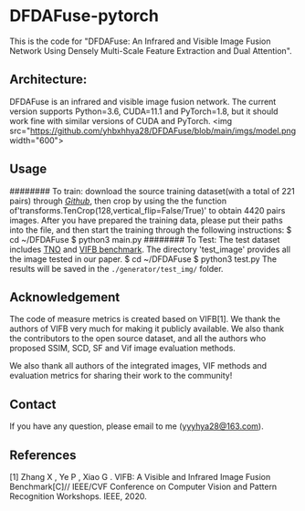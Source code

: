 # DFDAFuse-pytorch
This is the code for "DFDAFuse: An Infrared and Visible Image Fusion Network Using Densely Multi-Scale Feature Extraction and Dual Attention".

## Architecture:<br>
DFDAFuse is an infrared and visible image fusion network. The current version supports Python=3.6, CUDA=11.1 and PyTorch=1.8, but it should work fine with similar versions of CUDA and PyTorch. 
<img src="https://github.com/yhbxhhya28/DFDAFuse/blob/main/imgs/model.png width="600">
## Usage
######## To train:
download the source training dataset(with a total of 221 pairs) through [*Github*](https://github.com/hanna-xu/RoadScene), then crop by using the the function of'transforms.TenCrop(128,vertical_flip=False/True)' to obtain 4420 pairs images. After you have prepared the training data, please put their paths into the file, and then start the training through the following instructions:
$ cd ~/DFDAFuse
$ python3 main.py
######## To Test:
The test dataset includes [TNO](https://github.com/jianlihua123/TNO_Image_Fusion_Dataset) and [VIFB benchmark](https://github.com/xingchenzhang/VIFB). The directory 'test_image' provides all the image tested in our paper.
$ cd ~/DFDAFuse
$ python3 test.py
The results will be saved in the `./generator/test_img/` folder.

## Acknowledgement
The code of measure metrics is created based on VIFB[1]. We thank the authors of VIFB very much for making it publicly available. We also thank the contributors to the open source dataset, and all the authors who proposed SSIM, SCD, SF and Vif image evaluation methods.

We also thank all authors of the integrated images, VIF methods and evaluation metrics for sharing their work to the community!

## Contact
If you have any question, please email to me (yyyhya28@163.com).

## References
[1] Zhang X ,  Ye P ,  Xiao G . VIFB: A Visible and Infrared Image Fusion Benchmark[C]// IEEE/CVF Conference on Computer Vision and Pattern Recognition Workshops. IEEE, 2020.
